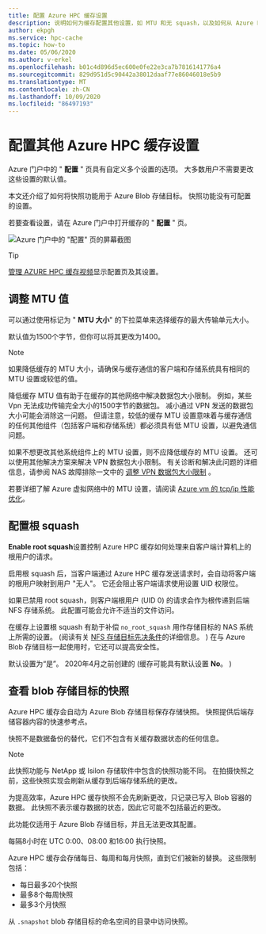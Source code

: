 ```yaml
---
title: 配置 Azure HPC 缓存设置
description: 说明如何为缓存配置其他设置，如 MTU 和无 squash，以及如何从 Azure Blob 存储目标访问快速快照。
author: ekpgh
ms.service: hpc-cache
ms.topic: how-to
ms.date: 05/06/2020
ms.author: v-erkel
ms.openlocfilehash: b01c4d896d5ec600e0fe22e3ca7b7816141776a4
ms.sourcegitcommit: 829d951d5c90442a38012daaf77e86046018e5b9
ms.translationtype: MT
ms.contentlocale: zh-CN
ms.lasthandoff: 10/09/2020
ms.locfileid: "86497193"
---
```

# <a name="configure-additional-azure-hpc-cache-settings"></a>配置其他 Azure HPC 缓存设置

Azure 门户中的 " **配置** " 页具有自定义多个设置的选项。 大多数用户不需要更改这些设置的默认值。

本文还介绍了如何将快照功能用于 Azure Blob 存储目标。 快照功能没有可配置的设置。

若要查看设置，请在 Azure 门户中打开缓存的 " **配置** " 页。

![Azure 门户中的 "配置" 页的屏幕截图](media/configuration.png)

> [!TIP]
> [管理 AZURE HPC 缓存视频](https://azure.microsoft.com/resources/videos/managing-hpc-cache/)显示配置页及其设置。

## <a name="adjust-mtu-value"></a>调整 MTU 值
<!-- linked from troubleshoot-nas article -->

可以通过使用标记为 " **MTU 大小**" 的下拉菜单来选择缓存的最大传输单元大小。

默认值为1500个字节，但你可以将其更改为1400。

> [!NOTE]
> 如果降低缓存的 MTU 大小，请确保与缓存通信的客户端和存储系统具有相同的 MTU 设置或较低的值。

降低缓存 MTU 值有助于在缓存的其他网络中解决数据包大小限制。 例如，某些 Vpn 无法成功传输完全大小的1500字节的数据包。 减小通过 VPN 发送的数据包大小可能会消除这一问题。 但请注意，较低的缓存 MTU 设置意味着与缓存通信的任何其他组件（包括客户端和存储系统）都必须具有低 MTU 设置，以避免通信问题。

如果不想更改其他系统组件上的 MTU 设置，则不应降低缓存的 MTU 设置。 还可以使用其他解决方案来解决 VPN 数据包大小限制。 有关诊断和解决此问题的详细信息，请参阅 NAS 故障排除一文中的 [调整 VPN 数据包大小限制](troubleshoot-nas.md#adjust-vpn-packet-size-restrictions) 。

若要详细了解 Azure 虚拟网络中的 MTU 设置，请阅读 [Azure vm 的 tcp/ip 性能优化](../virtual-network/virtual-network-tcpip-performance-tuning.md)。

## <a name="configure-root-squash"></a>配置根 squash
<!-- linked from troubleshoot -->

**Enable root squash**设置控制 Azure HPC 缓存如何处理来自客户端计算机上的根用户的请求。

启用根 squash 后，当客户端通过 Azure HPC 缓存发送请求时，会自动将客户端的根用户映射到用户 "无人"。 它还会阻止客户端请求使用设置 UID 权限位。

如果已禁用 root squash，则客户端根用户 (UID 0) 的请求会作为根传递到后端 NFS 存储系统。 此配置可能会允许不适当的文件访问。

在缓存上设置根 squash 有助于补偿 ``no_root_squash`` 用作存储目标的 NAS 系统上所需的设置。  (阅读有关 [NFS 存储目标先决条件](hpc-cache-prerequisites.md#nfs-storage-requirements)的详细信息。 ) 在与 Azure Blob 存储目标一起使用时，它还可以提高安全性。

默认设置为“是”。 2020年4月之前创建的 (缓存可能具有默认设置 **No**。 ) 

## <a name="view-snapshots-for-blob-storage-targets"></a>查看 blob 存储目标的快照

Azure HPC 缓存会自动为 Azure Blob 存储目标保存存储快照。 快照提供后端存储容器内容的快速参考点。

快照不是数据备份的替代，它们不包含有关缓存数据状态的任何信息。

> [!NOTE]
> 此快照功能与 NetApp 或 Isilon 存储软件中包含的快照功能不同。 在拍摄快照之前，这些快照实现会刷新从缓存到后端存储系统的更改。
>
> 为提高效率，Azure HPC 缓存快照不会先刷新更改，只记录已写入 Blob 容器的数据。 此快照不表示缓存数据的状态，因此它可能不包括最近的更改。

此功能仅适用于 Azure Blob 存储目标，并且无法更改其配置。

每隔8小时在 UTC 0:00、08:00 和16:00 执行快照。

Azure HPC 缓存会存储每日、每周和每月快照，直到它们被新的替换。 这些限制包括：

* 每日最多20个快照
* 最多8个每周快照
* 最多3个月快照

从 `.snapshot` blob 存储目标的命名空间的目录中访问快照。
